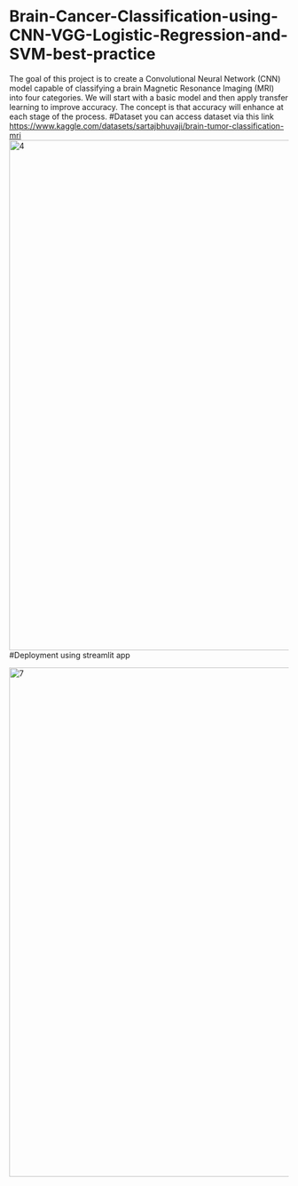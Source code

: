 # Brain-Cancer-Classification-using-CNN-VGG-Logistic-Regression-and-SVM-best-practice
 The goal of this project is to create a Convolutional Neural Network (CNN) model capable of classifying a brain Magnetic Resonance Imaging (MRI) into four categories. We will start with a basic model and then apply transfer learning to improve accuracy. The concept is that accuracy will enhance at each stage of the process.
#Dataset
you can access dataset via this link https://www.kaggle.com/datasets/sartajbhuvaji/brain-tumor-classification-mri
<img width="919" alt="4" src="https://github.com/Maryamlaouina/Brain-Cancer-Classification-using-CNN-VGG-Logistic-Regression-and-SVM-best-practice/assets/103520731/7987e970-9264-41d1-a35a-01264b0ce3d4">
#Deployment using streamlit app

<img width="917" alt="7" src="https://github.com/Maryamlaouina/Brain-Cancer-Classification-using-CNN-VGG-Logistic-Regression-and-SVM-best-practice/assets/103520731/b5d42027-1a99-4398-8650-20cda3ef9281">

